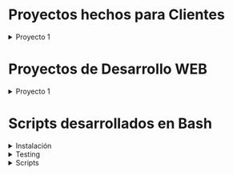 # Proyectos hechos para Clientes

<details>
	<summary>Proyecto 1</summary>

# Gestor de Productos/Stock/Ventas en Excel asociado a una Webapp

 **Tecnologías utilizadas**
<p align="center">
  <img src="https://img.shields.io/badge/JavaScript-F7DF1E?style=for-the-badge&logo=javascript&logoColor=black" alt="JavaScript" />
  <img src="https://img.shields.io/badge/CSS3-1572B6?style=for-the-badge&logo=css3&logoColor=white" alt="CSS3" />
  <img src="https://img.shields.io/badge/HTML5-E34F26?style=for-the-badge&logo=html5&logoColor=white" alt="HTML5" />
  <img src="https://img.shields.io/badge/Google%20Apps%20Script-4285F4?style=for-the-badge&logo=googleapps&logoColor=white" alt="Google Apps Script" />
  <img src="https://img.shields.io/badge/Excel-217346?style=for-the-badge&logo=microsoftexcel&logoColor=white" alt="Excel" />
  <img src="https://img.shields.io/badge/Cloudflare-F38020?style=for-the-badge&logo=cloudflare&logoColor=white" alt="Cloudflare" />
  
</p>

## Imágenes con Hipervínculos

## Gestor en Excel

[![Screenshot from 2025-07-26 11-18-06](https://github.com/user-attachments/assets/ea27de39-a572-4777-94eb-ba19aa68c6a2)](https://docs.google.com/spreadsheets/d/1bAWnvUEpwE99F7vQJWXQyTF9YEDViv7gL2M8NR58hO0/edit?usp=sharing)
[![Screenshot from 2025-07-26 11-24-31](https://github.com/user-attachments/assets/97228c34-f37e-485d-aa56-0e3ccc59879e)](https://docs.google.com/spreadsheets/d/1bAWnvUEpwE99F7vQJWXQyTF9YEDViv7gL2M8NR58hO0/edit?usp=sharing)
[![Screenshot from 2025-07-26 10-48-13](https://github.com/user-attachments/assets/2e81672a-444b-4c71-96c8-126dba39081b)](https://docs.google.com/spreadsheets/d/1bAWnvUEpwE99F7vQJWXQyTF9YEDViv7gL2M8NR58hO0/edit?usp=sharing)

## Gestor desde una Webapp que actualiza el Excel

[![Screenshot from 2025-07-26 11-48-13](https://github.com/user-attachments/assets/b48c6fbd-f797-4811-88e4-7afd1052f7f2)](https://appforexcel.luzardo-thomas.workers.dev/)
[![Screenshot from 2025-07-26 11-48-14](https://github.com/user-attachments/assets/5303d0d0-72a6-4a0b-9c84-5c87a9e2eca8)](https://appforexcel.luzardo-thomas.workers.dev/)
[![Screenshot from 2025-07-26 11-48-15](https://github.com/user-attachments/assets/b1d7b96a-699f-4e7e-9927-e3c5cf96d283)](https://appforexcel.luzardo-thomas.workers.dev/)
[![Screenshot from 2025-07-26 11-48-16](https://github.com/user-attachments/assets/e007878d-5206-4399-924c-c015b82e389e)](https://appforexcel.luzardo-thomas.workers.dev/)

</details>


# Proyectos de Desarrollo WEB

<details>
	<summary>Proyecto 1</summary>

# Plataforma para ver trailers de series y películas

 **Tecnologías utilizadas**
<p align="center">
  <img src="https://img.shields.io/badge/JavaScript-F7DF1E?style=for-the-badge&logo=javascript&logoColor=black" alt="JavaScript" />
  <img src="https://img.shields.io/badge/CSS3-1572B6?style=for-the-badge&logo=css3&logoColor=white" alt="CSS3" />
  <img src="https://img.shields.io/badge/HTML5-E34F26?style=for-the-badge&logo=html5&logoColor=white" alt="HTML5" />
  <img src="https://img.shields.io/badge/TailwindCSS-38B2AC?style=for-the-badge&logo=tailwind-css&logoColor=white" alt="TailwindCSS" />
  <img src="https://img.shields.io/badge/MongoDB-47A248?style=for-the-badge&logo=mongodb&logoColor=white" alt="MongoDB" />
  <img src="https://img.shields.io/badge/Express.js-000000?style=for-the-badge&logo=express&logoColor=white" alt="ExpressJS" />
  <img src="https://img.shields.io/badge/React-20232A?style=for-the-badge&logo=react&logoColor=61DAFB" alt="React" />
  <img src="https://img.shields.io/badge/Node.js-43853D?style=for-the-badge&logo=node-dot-js&logoColor=white" alt="NodeJS" />
</p>

## Imágenes con Hipervínculos
	
[![Screenshot from 2024-10-16 11-18-06](https://github.com/user-attachments/assets/d5817225-a29f-4b68-8b7b-fa1c6382b680)](https://chillstream.onrender.com)
[![Screenshot from 2024-10-16 11-24-31](https://github.com/user-attachments/assets/812c8fdf-f494-493a-9473-ebb5d647eb1d)](https://chillstream.onrender.com/login)
[![Screenshot from 2024-10-16 10-48-13](https://github.com/user-attachments/assets/0e1d41fd-5fc9-4335-903c-d67b665f71e7)](https://chillstream.onrender.com)

</details>

# Scripts desarrollados en Bash

<details>
	<summary>Instalación</summary>
	
## Comando para instalar los Scripts
	
```bash
# Clonar el repositorio en la versión más actual
git clone --depth=1 https://github.com/luzardothomas/portfolio_luzardo_thomas.git
# Entrar al directorio donde se encuentra el instalador
cd portfolio_luzardo_thomas/linux_tools
# Ejecutar el instalador
bash installer.sh
```
## Opciones del Instalador
1. **Install:** Instala un script o todos a la vez.
2. **Uninstall:** Desinstala un script o todos a la vez.
3.  **Reinstall:** Reinstala todos los scripts a la vez.
</details>

	
<details>
	<summary>Testing</summary>
	
## Comando para ejecutar un lote de pruebas para cada Script

```bash
 # Entrar al directorio donde se encuentra el tester
 cd portfolio_luzardo_thomas/linux_tools/x_test_scripts/
 # Ejecutar el tester
 bash test_scripts.sh
```
## Opciones del Tester
1. **Test script:** Testea uno o todos los scripts a la vez.
2. **Regenerate test directories:** Elimina todos los directorios y recupera los test de los scripts copiandolos desde su directorio.
	
</details>

<details>
	<summary>Scripts</summary>

---

<details>
	<summary>Script 1: extract_directory_files</summary>

<details>
	<summary>Resumen</summary>
	
Extrae los archivos que se encuentran en los directorios, los almacena en un directorio y elimina los directorios vaciados.

</details>


<details>
	<summary>Sintaxis y parametros enviados</summary>
	
## Sintaxis

```
extract_directory_files ~/ruta comando_saltar nombre_directorio
```

## Parametros

* **Ruta (opcional):** La dirección que se mande tiene que incluir ~/* , dicho de otra forma /home/usuario/*. Si no se manda ninguna ruta entonces se utiliza la ruta del directorio actual en el que se encuentra.
* **Comando saltar (opcional):** Se utiliza para saltar la pregunta de seguridad que aparece luego de ejecutar el script.
* **Nombre directorio (obligatorio):** Es el nombre del directorio general donde se va a guardar el resultado de la extracción de archivos. No puede elegirse un nombre de directorio que ya exista dentro en la dirección en la que se ejecuta el Script.

| **⚠ Caracteres inválidos en el nombre del Directorio ⚠**  |
| ------------- |
| Nombre de Directorio vacío      | 
| Espacio      | 
| `/` Barra diagonal     |
|`\` Barra diagonal inversa|
|`:` Dos puntos|
|`*` Asterisco|
|`?` Signo de interrogación|
|`"` Comillas dobles|
|`<` Menor que|
|`>` Mayor que|
|`\|` Barra vertical|
    
</details>
	
<details>
	<summary>Funcionamiento</summary>

 1. Crea un directorio merge (nombre_directorio)
 2. Por orden ascendente va a recorrer los directorios que hay en la ruta mandada o en la que se encuentra
 3. Busca la ruta de todos los archivos con el comando "find"
 4. Mueve esos archivos al merge y luego borra el directorio que se recorrió
 5. El bucle se da en los pasos 2,3 y 4. El proceso finaliza cuando recorrió todos los directorios
	
</details>

<details>
	<summary>Ejemplo detallado de cómo funciona</summary>
	
#### Estado inicial

![image](https://github.com/user-attachments/assets/7a3f3066-1680-4705-a2c6-a5cf30a8ee95)

![foto1](https://github.com/user-attachments/assets/6005f385-4dc0-4e38-b596-aca107b8e133)

#### Estado final

![image](https://github.com/user-attachments/assets/280b4c1b-08be-4179-99f5-8774711c41f5)

</details>


<details>
	<summary>Formas de usarlo</summary>

```bash
extract_directory_files ~/ruta nombre_directorio 
# los archivos obtenidos en la ruta guardan en nombre_directorio
```
```bash
extract_directory_files nombre_directorio 
# sin ruta especificada significa directorio actual
```
```bash
extract_directory_files -sk nombre_directorio 
# sk significa saltar pregunta
```
</details>
	
</details>

---

<details>
	<summary>Script 2: rename_files</summary>

<details>
	<summary>Resumen</summary>

Renombra los archivos utilizando una plantilla.

</details>


<details>
	<summary>Sintaxis y parametros enviados</summary>
	
```
rename_files ~/ruta comando_saltar nombre_plantilla
```
* **Ruta (opcional):** La dirección que se mande tiene que incluir ~/* , dicho de otra forma /home/usuario/*. Si no se manda ninguna ruta entonces se utiliza la ruta del directorio actual en el que se encuentra.
* **Comando de saltar (opcional):** Se utiliza para saltar la pregunta que se da luego de ejecutar el script.
* **Nombre de la plantilla (obligatorio):** Es el nombre del directorio general (merge) en el que se va a guardar el resultado del renombramiento de los archivos. No se puede usar si ya existen archivos con esa plantilla.

| **⚠ Caracteres inválidos en el nombre del Directorio ⚠**  |
| ------------- |
| Nombre de Directorio vacío      | 
| Espacio      | 
| `/` Barra diagonal     |
|`\` Barra diagonal inversa|
|`:` Dos puntos|
|`*` Asterisco|
|`?` Signo de interrogación|
|`"` Comillas dobles|
|`<` Menor que|
|`>` Mayor que|
|`\|` Barra vertical|

</details>
	
<details>
	<summary>Funcionamiento</summary>


 1. Separa los archivos que va a recorrer en orden ascendente
 2. Inicializa un contador en 1
 3. Recorre los archivos en orden ascendente
 4. Obtiene la extensión del archivo
 5. El nombre nuevo del archivo va a tener como formato:
    * plantilla ; contador ; extensión
 6. Renombra el archivo con el nuevo nombre
 7. Le suma 1 al contador
 8. El bucle se da en los pasos 3,4,5, 6 y 7. El proceso finaliza cuando recorrió todos los archivos


</details>

<details>
	<summary>Ejemplo detallado de cómo funciona</summary>
	
#### Estado inicial

![image](https://github.com/user-attachments/assets/96feb98c-6b09-4a49-a590-1ac81f45f776)

![foto2](https://github.com/user-attachments/assets/ae71b943-2289-4122-8b51-0032925f9f36)

#### Estado final

![image](https://github.com/user-attachments/assets/dcafe4b7-7f55-4b23-8e55-97b3a28a0ed3)

</details>


<details>
	<summary>Formas de usarlo</summary>

```bash
rename_files ~/ruta nombre_plantilla 
# los archivos obtenidos en la ruta guardan en nombre_directorio
```
```bash
rename_files nombre_plantilla  
# sin ruta especificada significa directorio actual
```
```bash
rename_files -sk nombre_plantilla  
# sk significa saltar pregunta
```

</details>

	
</details>

---

<details>
	<summary>Script 3: smart_unzip</summary>

<details>
	<summary>Resumen</summary>

Extrae los archivos de cada archivo .zip, elimina el .zip original y almacena los archivos en un directorio.	

</details>


<details>
	<summary>Sintaxis y parametros enviados</summary>

```
smart_unzip ~/ruta comando_saltar nombre_directorio
```
* **Ruta (opcional):** La dirección que se mande tiene que incluir ~/* , dicho de otra forma /home/usuario/*. Si no se manda ninguna ruta entonces se utiliza la ruta del directorio actual en el que se encuentra.
* **Comando saltar (opcional):** Se utiliza para saltar la pregunta que se da luego de ejecutar el script.
* **Nombre directorio (obligatorio):** Directorio en el que se va a guardar el resultado de la extracción de archivos. No se puede crear si ya existe un directorio con el mismo nombre.

| **⚠ Caracteres inválidos en el nombre del Directorio ⚠**  |
| ------------- |
| Nombre de Directorio vacío      | 
| Espacio      | 
| `/` Barra diagonal     |
|`\` Barra diagonal inversa|
|`:` Dos puntos|
|`*` Asterisco|
|`?` Signo de interrogación|
|`"` Comillas dobles|
|`<` Menor que|
|`>` Mayor que|
|`\|` Barra vertical|	

</details>
	
<details>
	<summary>Funcionamiento</summary>


 1. Crea un directorio merge (nombre_directorio)
 2. Por orden ascendente va a recorrer los archivos .zip que hay en la ruta mandada o en la que se encuentra
 3. Extrae todos los archivos que se encuentran en el .zip en el merge
 4. Elimina el archivo .zip original
 5. El bucle se da en los pasos 2,3 y 4. El proceso finaliza cuando no hayan más archivos .zip

</details>

<details>
	<summary>Ejemplo detallado de cómo funciona</summary>

#### Estado inicial

![image](https://github.com/user-attachments/assets/85218118-008b-4034-80f9-2beb8b1d326b)

![foto3](https://github.com/user-attachments/assets/55a8145d-679a-4906-99a2-041f6cf036a3)

#### Estado final

![image](https://github.com/user-attachments/assets/3932a2f6-bb76-4c6f-b3ca-cba8e35b2cfb)
	
</details>

<details>
	<summary>Formas de usarlo</summary>

```bash
smart_unzip ~/ruta nombre_directorio 
# los archivos extraídos del .zip se guardan en el merge (nombre_directorio)
```
```bash
smart_unzip_files nombre_directorio 
# sin ruta especificada significa directorio actual
```
```bash
smart_unzip -sk nombre_directorio 
# sk significa saltar pregunta
```

</details>

</details>

---

<details>
	<summary>Script 4: smart_zip</summary>


<details>
	<summary>Resumen</summary>

Comprime cada directorio en un archivo .zip, elimina el directorio original y almacena todos los .zip en un directorio.
	
</details>


<details>
	<summary>Sintaxis y parametros enviados</summary>

```bash
smart_zip ~/ruta comando_saltar nombre_directorio
```
* **Ruta (opcional):** La dirección que se mande tiene que incluir ~/* , dicho de otra forma /home/usuario/*. Si no se manda ninguna ruta entonces se utiliza la ruta del directorio actual en el que se encuentra.
* **Comando saltar (opcional):** Se utiliza para saltar la pregunta que se da luego de ejecutar el script.
* **Nombre directorio (obligatorio):** Directorio en el que se va a guardar el resultado de la compresión de archivos. No se puede crear si ya existe un directorio con el mismo nombre.

| **⚠ Caracteres inválidos en el nombre del Directorio ⚠**  |
| ------------- |
| Nombre de Directorio vacío      | 
| Espacio      | 
| `/` Barra diagonal     |
|`\` Barra diagonal inversa|
|`:` Dos puntos|
|`*` Asterisco|
|`?` Signo de interrogación|
|`"` Comillas dobles|
|`<` Menor que|
|`>` Mayor que|
|`\|` Barra vertical|	

</details>
	
<details>
	<summary>Funcionamiento</summary>

1. Crea un directorio merge
2. Por orden ascendente va a recorrer los directorios que hay en la ruta mandada o en la que se encuentra
3. Comprime un archivo a formato .zip
4. Se mueve el archivo .zip al merge
5. Elimina el directorio original
6. El bucle se da en los pasos 2,3 y 4. El proceso finaliza una vez que no hay más directorios

</details>

<details>
	<summary>Ejemplo detallado de cómo funciona</summary>

#### Estado inicial

![image](https://github.com/user-attachments/assets/3b421764-b8dd-4737-a9b1-50d25d9d10a1)

![foto4](https://github.com/user-attachments/assets/ca637d7e-6d39-4727-b0ff-f5489a9467af)

#### Estado final

![image](https://github.com/user-attachments/assets/543de425-b38c-4844-acea-dfa02a61254d)
	
</details>


<details>
	<summary>Formas de usarlo</summary>

```bash
smart_zip ~/ruta nombre_directorio 
# los archivos obtenidos en la ruta guardan en nombre_directorio
```
```bash
smart_zip nombre_directorio 
# sin ruta especificada significa directorio actual
```
```bash
smart_zip -sk nombre_directorio 
# sk significa saltar pregunta
```

</details>
	
</details>

---

<details>
	<summary>Script 5: wrap_files</summary>


<details>
	<summary>Resumen</summary>

Crea un directorio para cada archivo, almacena ese archivo en el directorio creado con su mismo nombre, y almacena esos directorios en un directorio.
	
</details>


<details>
	<summary>Sintaxis y parametros enviados</summary>

```
wrap_files ~/ruta comando_saltar nombre_directorio
```
* **Ruta (opcional):** La dirección que se mande tiene que incluir ~/* , dicho de otra forma /home/usuario/*. Si no se manda ninguna ruta entonces se utiliza la ruta del directorio actual en el que se encuentra.
* **Comando saltar (opcional):** Se utiliza para saltar la pregunta que se da luego de ejecutar el script.
* **Nombre directorio (obligatorio):** Es el nombre del directorio general (merge) en el que se va a guardar el resultado de la creación de directorios para cada archivo. Los directorios se llaman igual que el archivo que contienen. No se puede crear si ya existe un directorio con el mismo nombre.

| **⚠ Caracteres inválidos en el nombre del Directorio ⚠**  |
| ------------- |
| Nombre de Directorio vacío      | 
| Espacio      | 
| `/` Barra diagonal     |
|`\` Barra diagonal inversa|
|`:` Dos puntos|
|`*` Asterisco|
|`?` Signo de interrogación|
|`"` Comillas dobles|
|`<` Menor que|
|`>` Mayor que|
|`\|` Barra vertical|	

</details>
	
<details>
	<summary>Funcionamiento</summary>

 1. Crea un directorio merge (nombre_directorio).
 2. Por orden ascendente va a recorrer los archivos que hay en la ruta mandada o en la que se encuentra
 3. Crea un directorio para el archivo
 4. Mueve el archivo a su correspondiente directorio
 5. Mueve el directorio del archivo al merge
 6. El bucle se da en los pasos 2,3, 4 y 5. El proceso finaliza una vez que no hay más archivos


</details>

<details>
	<summary>Ejemplo detallado de cómo funciona</summary>


#### Estado inicial

![image](https://github.com/user-attachments/assets/5416e060-4ff2-4092-a332-7882faa94844)

![foto5](https://github.com/user-attachments/assets/542b98a6-573d-4d57-93c9-719a9638a269)

#### Estado final

![image](https://github.com/user-attachments/assets/ee402a1a-8e60-40e0-a90f-ac96a9e8a608)

</details>


<details>
	<summary>Formas de usarlo</summary>

```bash
wrap_files ~/ruta nombre_directorio 
# los archivos obtenidos en la ruta guardan en nombre_directorio
```
```bash
wrap_files directory_name 
# sin ruta especificada significa directorio actual
```
```bash
wrap_files -sk directory_name 
# sk significa saltar pregunta
```

</details>

	
</details>

---

<details>
	<summary>Script 6: wrap_files_in_groups</summary>

<details>
	<summary>Resumen</summary>

Almacena un grupo o varios grupos de archivos en uno o varios directorios.
	
</details>


<details>
	<summary>Sintaxis y parametros enviados</summary>

```
wrap_files_in_groups ~/ruta comando_saltar nombre_grupo rango
```
* **Ruta (opcional):** La dirección que se mande debe incluir ~/* , dicho de otra forma /home/usuario/*. Si no se manda ninguna ruta entonces se utiliza la ruta del directorio actual si es que cumple la condición anterior.

* **Comando saltar (opcional):** Se utiliza para saltar la pregunta y elegir la opción 1 o 2.
* **Nombre grupo (opcional):** Si no se manda el nombre del grupo previamente se lo va a pedir después. Es un directorio o muchos que almacenan una cantidad de archivos acorde al rango establecido. No se puede crear si ya existe un directorio con el mismo nombre que el grupo.
* **Rango (obligatorio):** Formato a-b (ambos números) que sirve para indicar cuántos archivos se quiere seleccionar. Si se pone 1-10 el rango se calcula con la diferencia del extremo superior y el inferior sumándole uno (10-1+1), por lo que seleccionaría los 10 primeros archivos que se encuentren en el orden ascendente. No se aceptan rangos negativos.

| **⚠ Caracteres inválidos en el nombre del Directorio ⚠**  |
| ------------- |
| Nombre de Directorio vacío      | 
| Espacio      | 
| `/` Barra diagonal     |
|`\` Barra diagonal inversa|
|`:` Dos puntos|
|`*` Asterisco|
|`?` Signo de interrogación|
|`"` Comillas dobles|
|`<` Menor que|
|`>` Mayor que|
|`\|` Barra vertical|
	

</details>
	
<details>
	<summary>Funcionamiento</summary>

 1. Separa los archivos en orden ascendente
 2. Inicializa un contador en 0
 3. Selecciona un rango de archivos
 4. Le suma 1 al contador
 5. Crea el directorio para un grupo de archivos
 6. Se mueve el rango de archivos a su grupo correspondiente
 7. El bucle se da en los pasos 3,4,5 y 6. El proceso finaliza cuando ya no hay más rangos

</details>

<details>
	<summary>Ejemplo 1 detallado de cómo funciona</summary>

#### Estado inicial

![image](https://github.com/user-attachments/assets/6612f735-c02c-4735-b283-a065b633888e)

![foto6 1](https://github.com/user-attachments/assets/2bf19032-6538-4610-91b6-d9a61ab103c8)

#### Estado final

![image](https://github.com/user-attachments/assets/09ae6f9c-b13d-4f31-a343-c1b0122a1ba8)

	

</details>

<details>
	<summary>Ejemplo 2 detallado de cómo funciona</summary>


#### Estado inicial

![image](https://github.com/user-attachments/assets/57800075-9b0e-4af1-bec9-f62f5a598672)

![foto6 2](https://github.com/user-attachments/assets/91a6fe71-aa11-436a-b6e9-9744520f29b2)

#### Estado final

![image](https://github.com/user-attachments/assets/99efe177-77ef-4601-9c4f-264240a1c2de)

</details>


<details>
	<summary>Formas de usarlo</summary>

```bash
wrap_files_in_groups ~/ruta 1-10
# selecciona un grupo de 10 archivos y luego le toca al usuario decidir entre opcion 1 o 2
# opción 1 : nombre_plantilla | opción 2: nombre_grupo (como es solo un grupo da igual)
```
```bash
wrap_files_in_groups 1-10
# sin ruta especificada significa directorio actual
```
```bash
wrap_files_in_groups -sk1 1-2 3-6 7-10
# sk1 significa saltar pregunta y elegir opción 1
# la plantilla es solo una y la va a pedir por pantalla
# ejemplo: plantilla = nombre_ejemplo, son 3 grupos (1-2,3-6,7-10)
# nombre_ejemplo_1: 2 archivos, nombre_ejemplo_2: 4 archivos, nombre_ejemplo_3: 4 archivos
```
```bash
wrap_files_in_groups -sk1 nombre_grupo 1-2 3-6 7-10
# la plantilla es solo una y ya fue mandada previamente
# nombre_grupo_1: 2 archivos, nombre_grupo_2: 4 archivos, nombre_grupo_3: 4 archivos
```
```bash
wrap_files_in_groups -sk2 1-2 3-6 7-10
# sk2 significa saltar pregunta y elegir opción 2
# usar nombre_grupo como nombres especificos para grupos y se pide por pantalla
# ejemplo: son 3 grupos (1-2,3-6,7-10) por lo que habra que escribir tres nombre_grupo
# nombre_grupo_1 = grupoA, nombre_grupo_2 = grupoB, nombre_grupo_3 = grupoC
# grupoA_1: 2 archivos, grupoB_2: 4 archivos, grupoC_3: 4 archivos
```
```bash
wrap_files_in_groups -sk2 nombre_grupo_A nombre_grupo_B nombre_grupo_C 1-2 3-6 7-10
# se pe mandaron previamente cada uno de los nombres especificos para grupos
# cantidad de nombre_grupo = cantidad de grupos (cada rango es un grupo)
# nombre_grupo_A_1: 2 archivos, nombre_grupo_B_2: 4 archivos, nombre_grupo_C_3: 4 archivos
```

</details>


	
</details>

 

 
</details>







